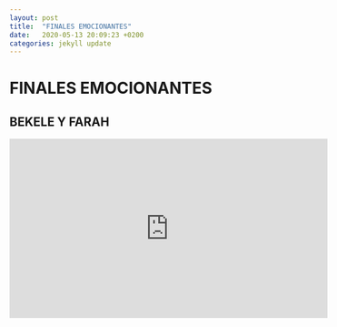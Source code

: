 ```yaml
---
layout: post
title:  "FINALES EMOCIONANTES"
date:   2020-05-13 20:09:23 +0200
categories: jekyll update
---
```


# FINALES EMOCIONANTES

## BEKELE Y FARAH
<iframe width="560" height="315" src="https://www.youtube.com/embed/bsG1pBEljCk" frameborder="0" allow="accelerometer; autoplay; encrypted-media; gyroscope; picture-in-picture" allowfullscreen></iframe>

